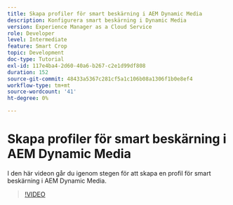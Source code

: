 ```yaml
---
title: Skapa profiler för smart beskärning i AEM Dynamic Media
description: Konfigurera smart beskärning i Dynamic Media
version: Experience Manager as a Cloud Service
role: Developer
level: Intermediate
feature: Smart Crop
topic: Development
doc-type: Tutorial
exl-id: 117e4ba4-2d60-40a6-b267-c2e1d99df808
duration: 152
source-git-commit: 48433a5367c281cf5a1c106b08a1306f1b0e8ef4
workflow-type: tm+mt
source-wordcount: '41'
ht-degree: 0%

---
```


# Skapa profiler för smart beskärning i AEM Dynamic Media

I den här videon går du igenom stegen för att skapa en profil för smart beskärning i AEM Dynamic Media.

>[!VIDEO](https://video.tv.adobe.com/v/335460?quality=12&learn=on)
